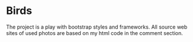# Birds

The project is a play with bootstrap styles and frameworks.
All source web sites of used photos are based on my html code in the comment section.

